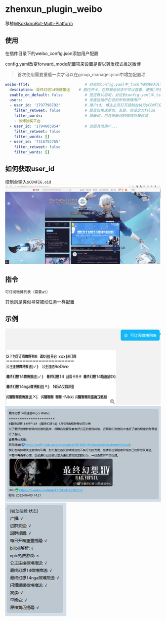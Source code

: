 # zhenxun_plugin_weibo
移植自[KokkoroBot-Multi-Platform](https://github.com/zzbslayer/KokkoroBot-Multi-Platform)
## 使用
在插件目录下的weibo_config.json添加用户配置

config.yaml改变forward_mode配置项来设置是否以转发模式推送微博
> 首次使用需要重启一次才可以在group_manager.json中增加配置项
```yaml
weibo-ff14:                         # 对应到config.yaml中_task下的DEFAULT_WEIBO_FF14
  desciption: 最终幻想14微博推送    # 群内开关，在群被动状态中可以查看，使用[开启/关闭 最终幻想14微博推送]即刻控制
  enable_on_default: false          # 是否默认启用，对应到config.yaml中_task下的DEFAULT_WEIBO_FF14: True
  users:                            # 该推送组所包含的所有微博用户
  - user_id: '1797798792'           # 用户id, 博主主页打开控制台执行$CONFIG.oid获取
    filter_retweet: false           # 是否仅推送原创，若是，则设定为false
    filter_words:                   # 屏蔽词，包含屏蔽词的微博将被过滤
    - 微博抽奖平台
  - user_id: '1794603954'           # 该组其他用户...
    filter_retweet: false
    filter_words: []
  - user_id: '7316752765'
    filter_retweet: false
    filter_words: []
```

## 如何获取user_id
控制台输入`$CONFIG.oid`
![](images/获取uid.gif)

## 指令

```
可订阅微博列表（需要at）
```

其他则是类似寻常被动任务一样配置

## 示例
![](images/可订阅列表.png)
![](images/推送格式.png)
![](images/被动技能.png)
